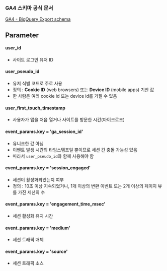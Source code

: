 ### GA4 스키마 공식 문서

[GA4 - BigQuery Export schema](https://support.google.com/analytics/answer/7029846?hl=en)


## Parameter

#### user_id

- 사이트 로그인 유저 ID

#### user_pseudo_id

- 유저 식별 코드로 주로 사용
- 정의 : **Cookie ID** (web browsers) 또는 **Device ID** (mobile apps) 기반 값
- 한 사람은 여러 cookie id 또는 device id를 가질 수 있음

#### user_first_touch_timestamp

- 사용자가 앱을 처음 열거나 사이트를 방문한 시간(마이크로초)

#### event_params.key = 'ga_session_id'

- 유니크한 값 아님
- 이벤트 발생 시간의 타임스탬프일 뿐이므로 세션 간 충돌 가능성 있음
- 따라서 `user_pseudo_id`와 함께 사용해야 함

#### event_params.key = 'session_engaged'

- 세션이 활성화되었는지 여부
- 정의 : 10초 이상 지속되었거나, 1개 이상의 변환 이벤트 또는 2개 이상의 페이지 뷰를 가진 세션의 수

#### event_params.key = 'engagement_time_msec'

- 세션 활성화 유지 시간

#### event_params.key = 'medium'

- 세션 트래픽 매체

#### event_params.key = 'source'

- 세션 트래픽 소스

